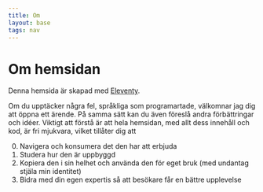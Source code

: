 ```yaml
---
title: Om
layout: base
tags: nav
---
```

# Om hemsidan

Denna hemsida är skapad med [Eleventy](https://www.11ty.dev/).

Om du upptäcker några fel, språkliga som programartade, välkomnar jag dig att öppna ett ärende. På samma sätt kan du även föreslå andra förbättringar och idéer. Viktigt att förstå är att hela hemsidan, med allt dess innehåll och kod, är fri mjukvara, vilket tillåter dig att

0. Navigera och konsumera det den har att erbjuda
1.  Studera hur den är uppbyggd
2. Kopiera den i sin helhet och använda den för eget bruk (med undantag stjäla min identitet)
3. Bidra med din egen expertis så att besökare får en bättre upplevelse
